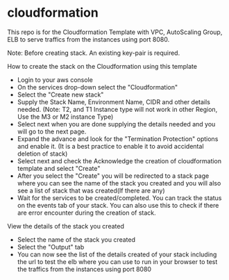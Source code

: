 # cloudformation
This repo is for the Cloudformation Template with VPC, AutoScaling Group, ELB to serve traffics from the instances using port 8080.

Note: Before creating stack. An existing key-pair is required.

How to create the stack on the Cloudformation using this template

- Login to your aws console
- On the services drop-down select the "Cloudformation"
- Select the "Create new stack"
- Supply the Stack Name, Environment Name, CIDR and other details needed. (Note: T2, and T1 Instance type will not work in other Region, Use the M3 or M2 instance Type)
- Select next when you are done supplying the details needed and you will go to the next page.
- Expand the advance and look for the "Termination Protection" options and enable it. (It is a best practice to enable it to avoid accidental deletion of stack)
- Select next and check the Acknowledge the creation of cloudformation template and select "Create"
- After you select the "Create" you will be redirected to a stack page where you can see the name of the stack you created and you will also see a list of stack that was created(If there are any)
- Wait for the services to be created/completed. You can track the status on the events tab of your stack. You can also use this to check if there are error encounter during the creation of stack.

View the details of the stack you created

- Select the name of the stack you created
- Select the "Output" tab
- You can now see the list of the details created of your stack including the url to test the elb where you can use to run in your browser to test the traffics from the instances using port 8080
